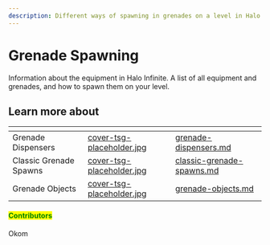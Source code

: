 ```yaml
---
description: Different ways of spawning in grenades on a level in Halo Infinite.
---
```


# Grenade Spawning

Information about the equipment in Halo Infinite. A list of all equipment and grenades, and how to spawn them on your level.



## Learn more about

<table data-view="cards"><thead><tr><th></th><th data-hidden data-card-cover data-type="files"></th><th data-hidden data-card-target data-type="content-ref"></th></tr></thead><tbody><tr><td>Grenade Dispensers</td><td><a href="../../../../../.gitbook/assets/cover-tsg-placeholder.jpg">cover-tsg-placeholder.jpg</a></td><td><a href="grenade-dispensers.md">grenade-dispensers.md</a></td></tr><tr><td>Classic Grenade Spawns</td><td><a href="../../../../../.gitbook/assets/cover-tsg-placeholder.jpg">cover-tsg-placeholder.jpg</a></td><td><a href="classic-grenade-spawns.md">classic-grenade-spawns.md</a></td></tr><tr><td>Grenade Objects</td><td><a href="../../../../../.gitbook/assets/cover-tsg-placeholder.jpg">cover-tsg-placeholder.jpg</a></td><td><a href="grenade-objects.md">grenade-objects.md</a></td></tr></tbody></table>



#### <mark style="color:green;">Contributors</mark>

Okom
